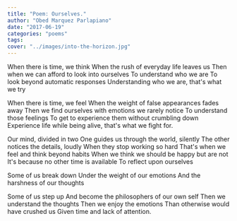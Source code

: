 ```yaml
---
title: "Poem: Ourselves."
author: "Obed Marquez Parlapiano"
date: "2017-06-19"
categories: "poems"
tags:
cover: "../images/into-the-horizon.jpg"
---
```


When there is time, we think When the rush of everyday life leaves us Then when we can afford to look into ourselves To understand who we are To look beyond automatic responses Understanding who we are, that's what we try

When there is time, we feel When the weight of false appearances fades away Then we find ourselves with emotions we rarely notice To understand those feelings To get to experience them without crumbling down Experience life while being alive, that's what we fight for.

Our mind, divided in two One guides us through the world, silently The other notices the details, loudly When they stop working so hard That's when we feel and think beyond habits When we think we should be happy but are not It's because no other time is available To reflect upon ourselves

Some of us break down Under the weight of our emotions And the harshness of our thoughts

Some of us step up And become the philosophers of our own self Then we understand the thoughts Then we enjoy the emotions Than otherwise would have crushed us Given time and lack of attention.
